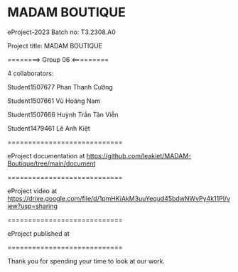 MADAM BOUTIQUE
============================

eProject-2023 Batch no: T3.2308.A0

Project title: MADAM BOUTIQUE

========> Group 06 <=========

4 collaborators:

Student1507677  Phan Thanh Cường

Student1507661  Vũ Hoàng Nam

Student1507666  Huỳnh Trần Tân Viễn

Student1479461  Lê Anh Kiệt

============================

eProject documentation at https://github.com/leakiet/MADAM-Boutique/tree/main/document

============================

eProject video at https://drive.google.com/file/d/1pmHKiAkM3uuYequd45bdwNWvPy4k11Pl/view?usp=sharing

============================

eProject published at 

============================

Thank you for spending your time to look at our work.